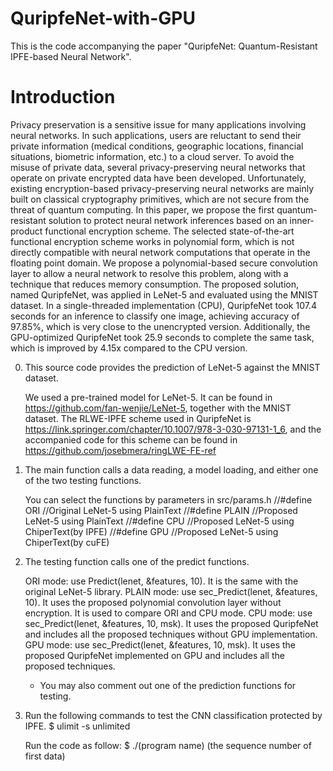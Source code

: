 # QuripfeNet-with-GPU
This is the code accompanying the paper "QuripfeNet:  Quantum-Resistant IPFE-based Neural Network".

# Introduction
Privacy preservation is a sensitive issue for many applications involving neural networks. In such applications, users are reluctant to send their private information (medical conditions, geographic locations, financial situations, biometric information, etc.) to a cloud server. To avoid the misuse of private data, several privacy-preserving neural networks that operate on private encrypted data have been developed. Unfortunately, existing encryption-based privacy-preserving neural networks are mainly built on classical cryptography primitives, which are not secure from the threat of quantum computing. In this paper, we propose the first quantum-resistant solution to protect neural network inferences based on an inner-product functional encryption scheme. The selected state-of-the-art functional encryption scheme works in polynomial form, which is not directly compatible with neural network computations that operate in the floating point domain. We propose a polynomial-based secure convolution layer to allow a neural network to resolve this problem, along with a technique that reduces memory consumption. The proposed solution, named QuripfeNet, was applied in LeNet-5 and evaluated using the MNIST dataset. In a single-threaded implementation (CPU), QuripfeNet took 107.4 seconds for an inference to classify one image, achieving accuracy of 97.85%, which is very close to the unencrypted version. Additionally, the GPU-optimized QuripfeNet took 25.9 seconds to complete the same task, which is improved by 4.15x compared to the CPU version.

0) This source code provides the prediction of LeNet-5 against the MNIST dataset.

    We used a pre-trained model for LeNet-5. It can be found in https://github.com/fan-wenjie/LeNet-5, together with the MNIST dataset.
    The RLWE-IPFE scheme used in QuripfeNet is https://link.springer.com/chapter/10.1007/978-3-030-97131-1_6, and the accompanied code for this scheme can be found in https://github.com/josebmera/ringLWE-FE-ref

1) The main function calls a data reading, a model loading, and either one of the two testing functions.

    You can select the functions by parameters in src/params.h
    //#define ORI			//Original LeNet-5 using PlainText
    //#define PLAIN 		//Proposed LeNet-5 using PlainText
    //#define CPU			//Proposed LeNet-5 using ChiperText(by IPFE)
    //#define GPU			//Proposed LeNet-5 using ChiperText(by cuFE)

2) The testing function calls one of the predict functions.

    ORI mode: use Predict(lenet, &features, 10). It is the same with the original LeNet-5 library.
    PLAIN mode: use sec_Predict(lenet, &features, 10). It uses the proposed polynomial convolution layer without encryption. It is used to compare ORI and CPU mode.
    CPU mode: use sec_Predict(lenet, &features, 10, msk). It uses the proposed QuripfeNet and includes all the proposed techniques without GPU implementation.
    GPU mode: use sec_Predict(lenet, &features, 10, msk). It uses the proposed QuripfeNet implemented on GPU and includes all the proposed techniques.
    * You may also comment out one of the prediction functions for testing.

3) Run the following commands to test the CNN classification protected by IPFE.
    $ ulimit -s unlimited

    Run the code as follow:
    $ ./(program name) (the sequence number of first data)


